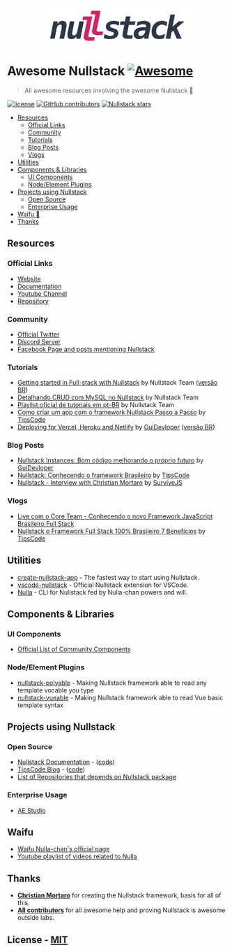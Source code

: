<div align="center">
  <img src="./assets/logo_dark_short.png" width="340px" alt="Nullstack Logo">
</div>

# Awesome Nullstack [![Awesome](https://awesome.re/badge.svg)](https://awesome.re)

> All awesome resources involving the awesome Nullstack :sparkling_heart:

[![license](https://img.shields.io/github/license/guidevloper/awesome-nullstack.svg)](./LICENSE)
[![GitHub contributors](https://img.shields.io/github/contributors/guidevloper/awesome-nullstack.svg)](https://github.com/guidevloper/awesome-nullstack/graphs/contributors)
[![Nullstack stars](https://img.shields.io/github/stars/nullstack/nullstack?label=Stars%20in%20Nullstack)](https://github.com/nullstack/nullstack/stargazers)

- [Resources](#resources)
  - [Official Links](#official-links)
  - [Community](#community)
  - [Tutorials](#tutorials)
  - [Blog Posts](#blog-posts)
  - [Vlogs](#vlogs)
- [Utilities](#utilities)
- [Components & Libraries](#components--libraries)
  - [UI Components](#ui-components)
  - [Node/Element Plugins](#nodeelement-plugins)
- [Projects using Nullstack](#projects-using-nullstack)
  - [Open Source](#open-source)
  - [Enterprise Usage](#enterprise-usage)
- [Waifu :revolving_hearts:](#waifu)
- [Thanks](#thanks)

## Resources

### Official Links

- [Website](https://nullstack.app)
- [Documentation](https://nullstack.app/documentation)
- [Youtube Channel](https://youtube.com/c/Nullstack)
- [Repository](https://github.com/nullstack/nullstack)

### Community

- [Official Twitter](https://twitter.com/nullstackapp)
- [Discord Server](https://discord.gg/eDZfKz264v)
- [Facebook Page and posts mentioning Nullstack](https://www.facebook.com/search/top?q=nullstack)

### Tutorials

- [Getting started in Full-stack with Nullstack](https://youtube.com/playlist?list=PL5ylYELQy1hyFbguVaShp3XujjdVXLpId) by Nullstack Team ([versão BR](https://youtube.com/playlist?list=PL5ylYELQy1hz1tcnZcP44xRxETpH9bTUe))
- [Detalhando CRUD com MySQL no Nullstack](https://youtu.be/FjiaXoru6ak) by Nullstack Team
- [Playlist oficial de tutoriais em pt-BR](https://youtube.com/playlist?list=PL5ylYELQy1hyYjMJiqhQR5-Hf7CdxeG7v) by Nullstack Team
- [Como criar um app com o framework Nullstack Passo a Passo](https://youtu.be/jwEUGTy2RKs) by [TipsCode](https://www.youtube.com/channel/UCZKLK7o6IVayeEjkkoWLwbQ)
- [Deploying for Vercel, Heroku and Netlify](https://github.com/GuiDevloper/nulla#tutorials-with-nulla) by [GuiDevloper](https://github.com/GuiDevloper) ([versão BR](https://github.com/GuiDevloper/nulla/blob/master/README.BR.md#tutoriais))

### Blog Posts

- [Nullstack Instances: Bom código melhorando o próprio futuro](https://guiwriter.netlify.app/tech/nullstack-instances) by [GuiDevloper](https://github.com/GuiDevloper)
- [Nullstack: Conhecendo o framework Brasileiro](https://tipscode.com.br/nullstack-conhecendo-o-framework-brasileiro) by [TipsCode](https://tipscode.com.br)
- [Nullstack - Interview with Christian Mortaro](https://survivejs.com/blog/nullstack-interview) by [SurviveJS](https://survivejs.com)

### Vlogs

- [Live com o Core Team - Conhecendo o novo Framework JavaScript Brasileiro Full Stack](https://youtu.be/tMsJAAHXuwc)
- [Nullstack o Framework Full Stack 100% Brasileiro 7 Benefícios](https://youtu.be/Bu1irpeXv48) by [TipsCode](https://www.youtube.com/channel/UCZKLK7o6IVayeEjkkoWLwbQ)

## Utilities

- [create-nullstack-app](https://github.com/nullstack/create-nullstack-app) - The fastest way to start using Nullstack.
- [vscode-nullstack](https://github.com/nullstack/vscode-nullstack) - Official Nullstack extension for VSCode.
- [Nulla](https://github.com/GuiDevloper/nulla) - CLI for Nullstack fed by Nulla-chan powers and will.

## Components & Libraries

### UI Components

- [Official List of Community Components](https://nullstack.app/components)

### Node/Element Plugins

- [nullstack-polyable](https://github.com/GuiDevloper/nullstack-polyable) - Making Nullstack framework able to read any template vocable you type
- [nullstack-vueable](https://github.com/GuiDevloper/nullstack-vueable) - Making Nullstack framework able to read Vue basic template syntax

## Projects using Nullstack

### Open Source

- [Nullstack Documentation](https://nullstack.app/) - ([code](https://github.com/nullstack/nullstack.github.io))
- [TipsCode Blog](https://tipscode.com.br) - ([code](https://github.com/TipsCode/tipscode.github.io))
- [List of Repositories that depends on Nullstack package](https://github.com/nullstack/nullstack/network/dependents)

### Enterprise Usage

- [AE Studio](https://ae.studio/)

## Waifu

- [Waifu Nulla-chan's official page](https://nullstack.app/waifu)
- [Youtube playlist of videos related to Nulla](https://youtube.com/playlist?list=PL5ylYELQy1hwlYFDw1x20ICB2o9cFEXwJ)

## Thanks

- **[Christian Mortaro](https://github.com/mortaro)** for creating the Nullstack framework, basis for all of this.
- **[All contributors](https://nullstack.app/contributors)** for all awesome help and proving Nullstack is awesome outside labs.

## License - [MIT](./LICENSE)
